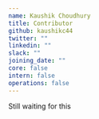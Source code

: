 ```yaml
---
name: Kaushik Choudhury
title: Contributor
github: kaushikc44
twitter: ""
linkedin: ""
slack: ""
joining_date: ""
core: false
intern: false
operations: false
---
```


Still waiting for this

